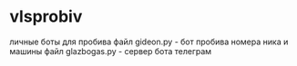 # vlsprobiv
личные боты для пробива
файл gideon.py - бот пробива номера ника и машины
файл glazbogas.py - сервер бота телеграм
